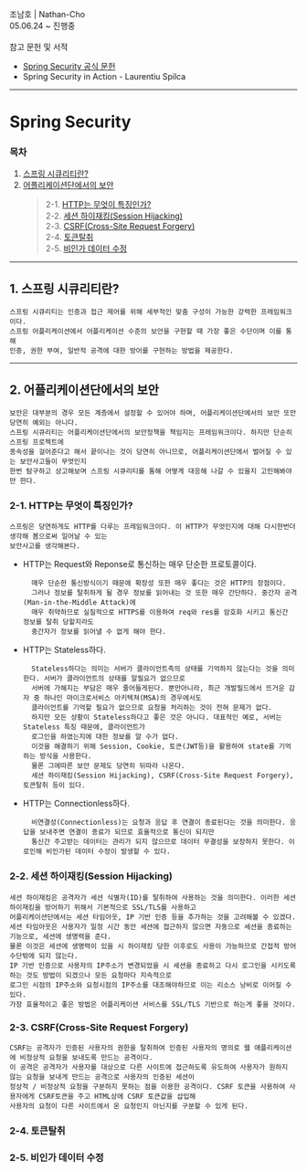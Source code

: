 조남호 | Nathan-Cho<br>
05.06.24 ~ 진행중<br>
<br>
참고 문헌 및 서적

- <a href="https://spring.io/projects/spring-security">Spring Security 공식 문헌</a>
- Spring Security in Action - Laurentiu Spilca
***
# Spring Security

### 목차
1. [스프링 시큐리티란?](#1-스프링-시큐리티란)
2. [어플리케이션단에서의 보안](#2-어플리케이션단에서의-보안)
    > 2-1. [HTTP는 무엇이 특징인가?](#2-1-HTTP는-무엇이-특징인가)<br>
    > 2-2. [세션 하이재킹(Session Hijacking)](#2-2-세션-하이재킹Session-Hijacking)<br>
    > 2-3. [CSRF(Cross-Site Request Forgery)](#2-3-csrfcross-site-request-forgery)<br>
    > 2-4. [토큰탈취](#2-4-토큰탈취)<br>
    > 2-5. [비인가 데이터 수정](#2-5-비인가-데이터-수정)

***
## 1. 스프링 시큐리티란?
    스프링 시큐리티는 인증과 접근 제어를 위해 세부적인 맞춤 구성이 가능한 강력한 프레임워크이다.
    스프링 어플리케이션에서 어플리케이션 수준의 보안을 구현할 때 가장 좋은 수단이며 이를 통해
    인증, 권한 부여, 일반적 공격에 대한 방어를 구현하는 방법을 제공한다.

***
## 2. 어플리케이션단에서의 보안
    보안은 대부분의 경우 모든 계층에서 설정할 수 있어야 하며, 어플리케이션단에서의 보안 또안 당연히 예외는 아니다.
    스프링 시큐리티는 어플리케이션단에서의 보안정책을 책임지는 프레임워크이다. 하지만 단순히 스프링 프로젝트에
    종속성을 걸어준다고 해서 끝이나는 것이 당연히 아니므로, 어플리케이션단에서 벌어질 수 있는 보안사고들이 무엇인지
    한번 탐구하고 상고해보며 스프링 시큐리티를 통해 어떻게 대응해 나갈 수 있을지 고민해봐야만 한다.

### 2-1. HTTP는 무엇이 특징인가?
    스프링은 당연하게도 HTTP를 다루는 프레임워크이다. 이 HTTP가 무엇인지에 대해 다시한번더 생각해 봄으로써 일어날 수 있는
    보안사고를 생각해본다.
- HTTP는 Request와 Reponse로 통신하는 매우 단순한 프로토콜이다.

        매우 단순한 통신방식이기 때문에 확장성 또한 매우 좋다는 것은 HTTP의 장점이다.
        그러나 정보를 탈취하게 될 경우 정보를 읽어내는 것 또한 매우 간단하다. 중간자 공격(Man-in-the-Middle Attack)에
        매우 취약하므로 실질적으로 HTTPS를 이용하여 req와 res를 암호화 시키고 통신간 정보를 탈취 당할지라도
        중간자가 정보를 읽어낼 수 없게 해야 한다.
- HTTP는 Stateless하다.

        Stateless하다는 의미는 서버가 클라이언트측의 상태를 기억하지 않는다는 것을 의미한다. 서버가 클라이언트의 상태를 알필요가 없으므로
        서버에 가해지는 부담은 매우 줄어들게된다. 뿐만아니라, 최근 개발필드에서 뜨거운 감자 중 하나인 마이크로서비스 아키텍쳐(MSA)의 경우에서도
        클라이언트를 기억할 필요가 없으므로 요청을 처리하는 것이 전혀 문제가 없다.
        하지만 모든 상황이 Stateless하다고 좋은 것은 아니다. 대표적인 예로, 서버는 Stateless 특징 때문에, 클라이언트가
        로그인을 하였는지에 대한 정보를 알 수가 없다.
        이것을 해결하기 위해 Session, Cookie, 토큰(JWT등)을 활용하여 state를 기억하는 방식을 사용한다.
        물론 그에따른 보안 문제도 당연히 뒤따라 나온다.
        세션 하이재킹(Session Hijacking), CSRF(Cross-Site Request Forgery), 토큰탈취 등이 있다.
- HTTP는 Connectionless하다.

        비연결성(Connectionless)는 요청과 응답 후 연결이 종료된다는 것을 의미한다. 응답을 보내주면 연결이 종료가 되므로 효율적으로 통신이 되지만
        통신간 주고받는 데이터는 관리가 되지 않으므로 데이터 무결성을 보장하지 못한다. 이로인해 비인가된 데이터 수정이 발생할 수 있다.

### 2-2. 세션 하이재킹(Session Hijacking)
    세션 하이재킹은 공격자가 세션 식별자(ID)를 탈취하여 사용하는 것을 의미한다. 이러한 세션 하이재킹을 방어하기 위해서 기본적으로 SSL/TLS를 사용하고
    어플리케이션단에서는 세션 타임아웃, IP 기반 인증 등을 추가하는 것을 고려해볼 수 있겠다.
    세션 타임아웃은 사용자가 일정 시간 동안 세션에 접근하지 않으면 자동으로 세션을 종료하는 기능으로, 세션에 생명력을 준다.
    물론 이것은 세션에 생명력이 있을 시 하이재킹 당한 이후로도 사용이 가능하므로 간접적 방어 수단밖에 되지 않는다.
    IP 기반 인증으로 사용자의 IP주소가 변경되었을 시 세션을 종료하고 다시 로그인을 시키도록 하는 것도 방법이 되겠으나 모든 요청마다 지속적으로
    로그인 시점의 IP주소와 요청시점의 IP주소를 대조해야하므로 이는 리소스 낭비로 이어질 수 있다. 
    가장 효율적이고 좋은 방법은 어플리케이션 서비스를 SSL/TLS 기반으로 하는게 좋을 것이다.
    
### 2-3. CSRF(Cross-Site Request Forgery)
    CSRF는 공격자가 인증된 사용자의 권한을 탈취하여 인증된 사용자의 명의로 웹 애플리케이션에 비정상적 요청을 보내도록 만드는 공격이다.
    이 공격은 공격자가 사용자를 대상으로 다른 사이트에 접근하도록 유도하여 사용자가 원하지 않는 요청을 보내게 만드는 공격으로 사용자의 인증된 세션이
    정상적 / 비정상적 요청을 구분하지 못하는 점을 이용한 공격이다. CSRF 토큰을 사용하여 사용자에게 CSRF토큰을 주고 HTML상에 CSRF 토큰값을 삽입해
    사용자의 요청이 다른 사이트에서 온 요청인지 아닌지를 구분할 수 있게 된다.

### 2-4. 토큰탈취

### 2-5. 비인가 데이터 수정
